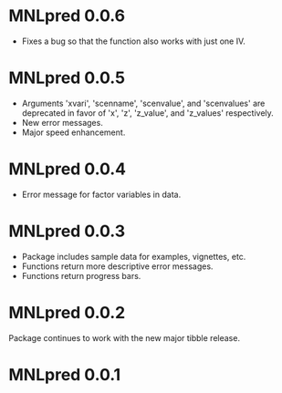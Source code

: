 # MNLpred 0.0.6

  - Fixes a bug so that the function also works with just one IV.

# MNLpred 0.0.5
  
  - Arguments 'xvari', 'scenname', 'scenvalue', and 'scenvalues' are deprecated 
  in favor of 'x', 'z', 'z_value', and 'z_values' respectively.
  - New error messages.
  - Major speed enhancement.

# MNLpred 0.0.4

  - Error message for factor variables in data.

# MNLpred 0.0.3

  - Package includes sample data for examples, vignettes, etc.
  - Functions return more descriptive error messages.
  - Functions return progress bars.


# MNLpred 0.0.2
Package continues to work with the new major tibble release.

# MNLpred 0.0.1
